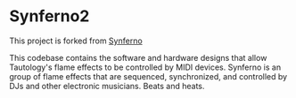 # Synferno2

This project is forked from [Synferno](https://github.com/linenoise/synferno)

This codebase contains the software and hardware designs that allow Tautology's flame effects to be controlled by MIDI devices. Synferno is an group of flame effects that are sequenced, synchronized, and controlled by DJs and other electronic musicians. Beats and heats.